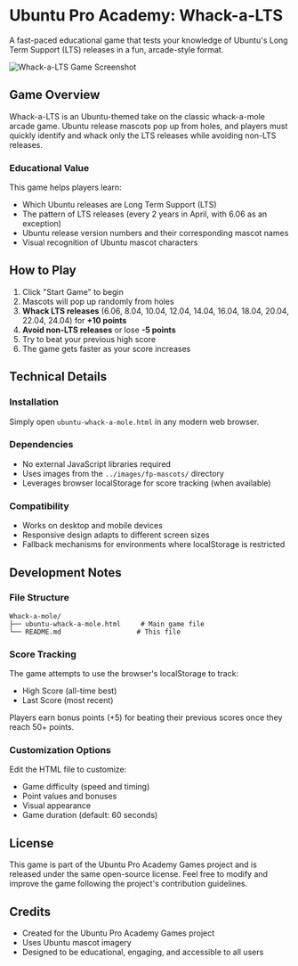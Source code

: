 # Ubuntu Pro Academy: Whack-a-LTS

A fast-paced educational game that tests your knowledge of Ubuntu's Long Term Support (LTS) releases in a fun, arcade-style format.

![Whack-a-LTS Game Screenshot](../images/whack-a-lts-screenshot.png)

## Game Overview

Whack-a-LTS is an Ubuntu-themed take on the classic whack-a-mole arcade game. Ubuntu release mascots pop up from holes, and players must quickly identify and whack only the LTS releases while avoiding non-LTS releases.

### Educational Value

This game helps players learn:
- Which Ubuntu releases are Long Term Support (LTS)
- The pattern of LTS releases (every 2 years in April, with 6.06 as an exception)
- Ubuntu release version numbers and their corresponding mascot names
- Visual recognition of Ubuntu mascot characters

## How to Play

1. Click "Start Game" to begin
2. Mascots will pop up randomly from holes
3. **Whack LTS releases** (6.06, 8.04, 10.04, 12.04, 14.04, 16.04, 18.04, 20.04, 22.04, 24.04) for **+10 points**
4. **Avoid non-LTS releases** or lose **-5 points**
5. Try to beat your previous high score
6. The game gets faster as your score increases

## Technical Details

### Installation

Simply open `ubuntu-whack-a-mole.html` in any modern web browser.

### Dependencies

- No external JavaScript libraries required
- Uses images from the `../images/fp-mascots/` directory
- Leverages browser localStorage for score tracking (when available)

### Compatibility

- Works on desktop and mobile devices
- Responsive design adapts to different screen sizes
- Fallback mechanisms for environments where localStorage is restricted

## Development Notes

### File Structure

```
Whack-a-mole/
├── ubuntu-whack-a-mole.html     # Main game file
└── README.md                   # This file
```

### Score Tracking

The game attempts to use the browser's localStorage to track:
- High Score (all-time best)
- Last Score (most recent)

Players earn bonus points (+5) for beating their previous scores once they reach 50+ points.

### Customization Options

Edit the HTML file to customize:
- Game difficulty (speed and timing)
- Point values and bonuses
- Visual appearance
- Game duration (default: 60 seconds)

## License

This game is part of the Ubuntu Pro Academy Games project and is released under the same open-source license. Feel free to modify and improve the game following the project's contribution guidelines.

## Credits

- Created for the Ubuntu Pro Academy Games project
- Uses Ubuntu mascot imagery
- Designed to be educational, engaging, and accessible to all users
